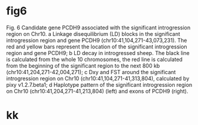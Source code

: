 
# fig6
Fig. 6 Candidate gene PCDH9 associated with the significant introgression region on Chr10. a Linkage disequilibrium (LD) blocks in the significant introgression region and gene PCDH9 (chr10:41,104,271-43,073,231). The red and yellow bars represent the location of the significant introgression region and gene PCDH9; b LD decay in introgressed sheep. The black line is calculated from the whole 10 chromosomes, the red line is calculated from the beginning of the significant region to the next 800 kb (chr10:41,204,271-42,004,271); c Dxy and FST around the significant introgression region on Chr10  (chr10:41,104,271-41,313,804), calculated by pixy v1.2.7.beta1; d Haplotype pattern of the significant introgression region on Chr10 (chr10:41,204,271-41,213,804) (left) and exons of PCDH9 (right).

# kk
